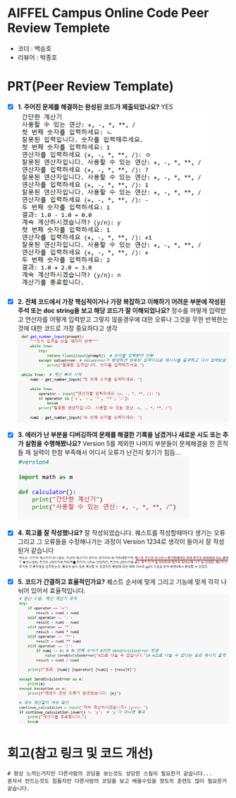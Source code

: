 # AIFFEL Campus Online Code Peer Review Templete
- 코더 : 백승호
- 리뷰어 : 박종호


# PRT(Peer Review Template)
- [x]  **1. 주어진 문제를 해결하는 완성된 코드가 제출되었나요?**
       YES
       ![Alt text](./1.png)      
        
    
- [x]  **2. 전체 코드에서 가장 핵심적이거나 가장 복잡하고 이해하기 어려운 부분에 작성된 
주석 또는 doc string을 보고 해당 코드가 잘 이해되었나요?**
    정수를 어떻게 입력받고 연산자를 어떻게 입력받고 그렇지 않을경우에 대한 오류나
    그것을 무한 반복한는것에 대한 코드로 가장 중요하다고 생각
    ![Alt text](./2.png)
    
        
- [x]  **3. 에러가 난 부분을 디버깅하여 문제를 해결한 기록을 남겼거나
새로운 시도 또는 추가 실험을 수행해봤나요?**
    Version 5를 제외한 나머지 부분들이 문제해결을 한 흔적들 
    제 실력이 한참 부족해서 어디서 오류가 난건지 찾기가 힘듬...
    ![Alt text](./3.png)
        
- [x]  **4. 회고를 잘 작성했나요?**
    잘 작성되었습니다.
    퀘스트를 작성할때마다 생기는 오류 그리고 그 오류들을 수정해나가는 과정이 Version 1234로 생각이 들어서
    잘 작성된거 같습니다
    ![Alt text](./4.png)
        
- [x]  **5. 코드가 간결하고 효율적인가요?**
    퀘스트 순서에 맞게 그리고 기능에 맞게 각각 나뉘어 있어서 효율적입니다.
    ![Alt text](./5.png)

# 회고(참고 링크 및 코드 개선)
```
# 항상 느끼는거지만 다른사람의 코딩을 보는것도 상당한 스킬이 필요한거 같습니다...
혼자서 만드는것도 힘들지만 다른사람의 코딩을 보고 배울수있을 정도의 훈련도 많이 필요한거 같습니다.

```
